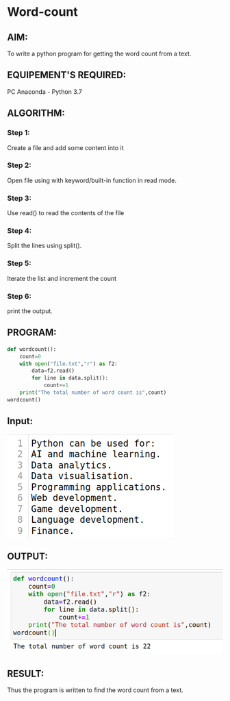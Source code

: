 # Word-count
## AIM:
To write a python program for getting the word count from a text.
## EQUIPEMENT'S REQUIRED: 
PC
Anaconda - Python 3.7
## ALGORITHM: 
### Step 1:
Create a file and add some content into it
### Step 2:
Open file using with keyword/built-in function in read mode.
### Step 3:
Use read() to read the contents of the file
### Step 4:
Split the lines using split().
### Step 5:
Iterate the list and increment the count
### Step 6:
print the output.
## PROGRAM:
```python
def wordcount():
    count=0
    with open("file.txt","r") as f2:
        data=f2.read()
        for line in data.split():
            count+=1
    print("The total number of word count is",count)
wordcount()
```
## Input:
!['output'](/Screenshot%20from%202023-01-25%2023-52-43.png)
## OUTPUT:
!['output'](/Screenshot%20from%202023-01-25%2023-52-06.png)
## RESULT:
Thus the program is written to find the word count from a text.
